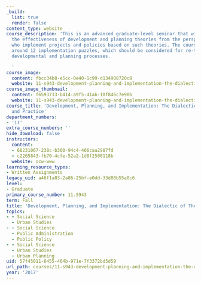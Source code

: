 ```yaml
---
_build:
  list: true
  render: false
content_type: website
course_description: 'This is an advanced graduate-level seminar that will analyze
  the effectiveness of development and planning theories from the perspective of practitioners
  who implement projects and policies based on such theories. The course will be organized
  around 12 implementation puzzles, which should be considered for re-theorizing both
  developmental and planning processes.

  '
course_image:
  content: fbcc34b8-e5cc-0e40-1c99-d134908720c8
  website: 11-s943-development-planning-and-implementation-the-dialectic-of-theory-and-practice-fall-2017
course_image_thumbnail:
  content: f6593733-b414-a9f5-41ab-10f846c7e98b
  website: 11-s943-development-planning-and-implementation-the-dialectic-of-theory-and-practice-fall-2017
course_title: 'Development, Planning, and Implementation: The Dialectic of Theory
  and Practice'
department_numbers:
- '11'
extra_course_numbers: ''
hide_download: false
instructors:
  content:
  - 68231067-238c-b360-94c4-466caa2987fd
  - c2265843-fb70-4cfe-52a2-1d8f2508118b
  website: ocw-www
learning_resource_types:
- Written Assignments
legacy_uid: a46f1a83-2a86-25bf-e0dd-33d08b55a0c6
level:
- Graduate
primary_course_number: 11.S943
term: Fall
title: 'Development, Planning, and Implementation: The Dialectic of Theory and Practice'
topics:
- - Social Science
  - Urban Studies
- - Social Science
  - Public Administration
  - Public Policy
- - Social Science
  - Urban Studies
  - Urban Planning
uid: 57f45011-6455-464b-971e-7f3372bd5d59
url_path: courses/11-s943-development-planning-and-implementation-the-dialectic-of-theory-and-practice-fall-2017
year: '2017'
---
```

